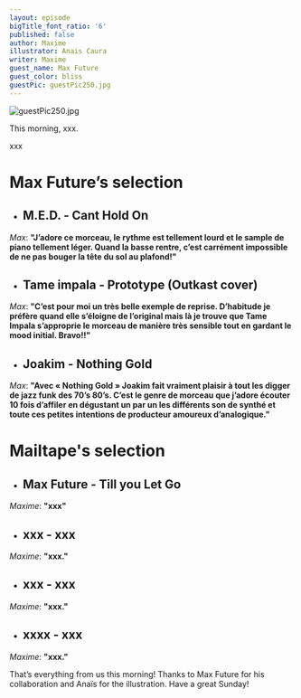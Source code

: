 ```yaml
---
layout: episode
bigTitle_font_ratio: '6'
published: false
author: Maxime
illustrator: Anais Caura
writer: Maxime
guest_name: Max Future
guest_color: bliss
guestPic: guestPic250.jpg
---
```

![guestPic250.jpg]({{site.baseurl}}/img/guestPic250.jpg)
<p id="introduction">This morning, xxx.</p>

<p>xxx</p>

# **Max Future’s selection**

+ ## M.E.D. - Cant Hold On
_Max_: **"**J’adore ce morceau, le rythme est tellement lourd et le sample de piano tellement léger. Quand la basse rentre, c’est carrément impossible de ne pas bouger la tête du sol au plafond!**"**

+ ## Tame impala - Prototype (Outkast cover) 
_Max_: **"**C’est pour moi un très belle exemple de reprise. D’habitude je préfère quand elle s’éloigne de l’original mais là je trouve que Tame Impala s’approprie le morceau de manière très sensible tout en gardant le mood initial. Bravo!!**"**

+ ## Joakim - Nothing Gold
_Max_: **"**Avec « Nothing Gold » Joakim fait vraiment plaisir à tout les digger de jazz funk des 70’s 80’s. C’est le genre de morceau que j’adore écouter 10 fois d’affiler en dégustant un par un les différents son de synthé et toute ces petites intentions de producteur amoureux d’analogique.**"**


# Mailtape's selection

+ ## Max Future - Till you Let Go
_Maxime_: **"**xxx**"** 

+ ## xxx - xxx
_Maxime_: **"**xxx.**"**

+ ## xxx - xxx
_Maxime_: **"**xxx.**"**

+ ## xxxx - xxx
_Maxime_: **"**xxx.**"**


<p id="outroduction">That’s everything from us this morning! Thanks to Max Future for his collaboration and Anaïs for the illustration. Have a great Sunday!</p>
